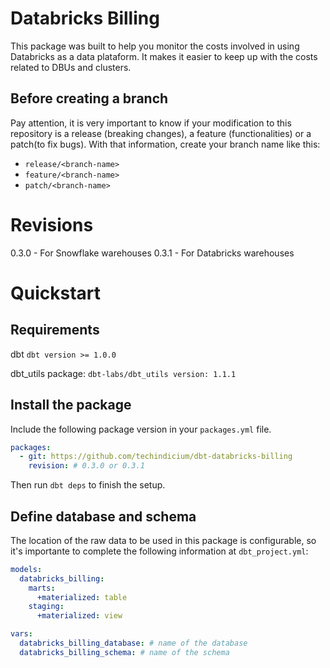 # Databricks Billing
This package was built to help you monitor the costs involved in using Databricks as a data plataform. It makes it easier to keep up with the costs related to DBUs and clusters.

## Before creating a branch

Pay attention, it is very important to know if your modification to this repository is a release (breaking changes), a feature (functionalities) or a patch(to fix bugs). With that information, create your branch name like this:

- `release/<branch-name>`
- `feature/<branch-name>`
- `patch/<branch-name>`


# Revisions
0.3.0 - For Snowflake warehouses
0.3.1 - For Databricks warehouses

# Quickstart
## Requirements
dbt
`dbt version >= 1.0.0`

dbt_utils package:
`dbt-labs/dbt_utils version: 1.1.1`

## Install the package
Include the following package version in your `packages.yml` file.
```yaml
packages:
  - git: https://github.com/techindicium/dbt-databricks-billing
    revision: # 0.3.0 or 0.3.1
```
Then run `dbt deps` to finish the setup.

## Define database and schema
The location of the raw data to be used in this package is configurable, so it's importante to complete the following information at `dbt_project.yml`:
```yaml
models:
  databricks_billing:
    marts:
      +materialized: table
    staging:
      +materialized: view

vars:
  databricks_billing_database: # name of the database
  databricks_billing_schema: # name of the schema
```




